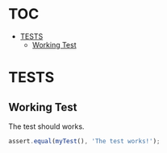 # TOC
   - [TESTS](#tests)
     - [Working Test](#tests-working-test)
<a name=""></a>
 
<a name="tests"></a>
# TESTS
<a name="tests-working-test"></a>
## Working Test
The test should works.

```js
assert.equal(myTest(), 'The test works!');
```
